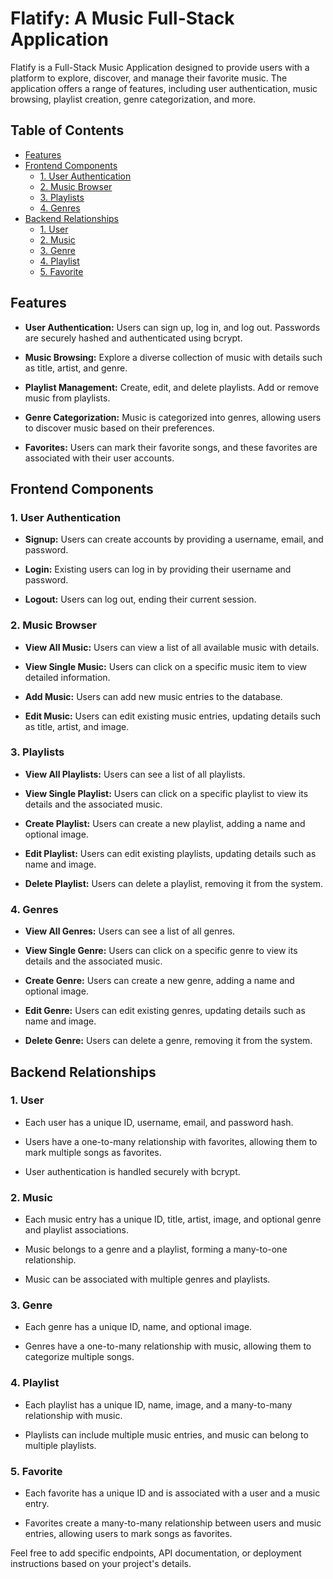 
# Flatify: A Music Full-Stack Application

Flatify is a Full-Stack Music Application designed to provide users with a platform to explore, discover, and manage their favorite music. The application offers a range of features, including user authentication, music browsing, playlist creation, genre categorization, and more.

## Table of Contents

- [Features](#features)
- [Frontend Components](#frontend-components)
  - [1. User Authentication](#1-user-authentication)
  - [2. Music Browser](#2-music-browser)
  - [3. Playlists](#3-playlists)
  - [4. Genres](#4-genres)
- [Backend Relationships](#backend-relationships)
  - [1. User](#1-user)
  - [2. Music](#2-music)
  - [3. Genre](#3-genre)
  - [4. Playlist](#4-playlist)
  - [5. Favorite](#5-favorite)

## Features

- **User Authentication:** Users can sign up, log in, and log out. Passwords are securely hashed and authenticated using bcrypt.

- **Music Browsing:** Explore a diverse collection of music with details such as title, artist, and genre.

- **Playlist Management:** Create, edit, and delete playlists. Add or remove music from playlists.

- **Genre Categorization:** Music is categorized into genres, allowing users to discover music based on their preferences.

- **Favorites:** Users can mark their favorite songs, and these favorites are associated with their user accounts.

## Frontend Components

### 1. User Authentication

- **Signup:** Users can create accounts by providing a username, email, and password.

- **Login:** Existing users can log in by providing their username and password.

- **Logout:** Users can log out, ending their current session.

### 2. Music Browser

- **View All Music:** Users can view a list of all available music with details.

- **View Single Music:** Users can click on a specific music item to view detailed information.

- **Add Music:** Users can add new music entries to the database.

- **Edit Music:** Users can edit existing music entries, updating details such as title, artist, and image.

### 3. Playlists

- **View All Playlists:** Users can see a list of all playlists.

- **View Single Playlist:** Users can click on a specific playlist to view its details and the associated music.

- **Create Playlist:** Users can create a new playlist, adding a name and optional image.

- **Edit Playlist:** Users can edit existing playlists, updating details such as name and image.

- **Delete Playlist:** Users can delete a playlist, removing it from the system.

### 4. Genres

- **View All Genres:** Users can see a list of all genres.

- **View Single Genre:** Users can click on a specific genre to view its details and the associated music.

- **Create Genre:** Users can create a new genre, adding a name and optional image.

- **Edit Genre:** Users can edit existing genres, updating details such as name and image.

- **Delete Genre:** Users can delete a genre, removing it from the system.

## Backend Relationships

### 1. User

- Each user has a unique ID, username, email, and password hash.

- Users have a one-to-many relationship with favorites, allowing them to mark multiple songs as favorites.

- User authentication is handled securely with bcrypt.

### 2. Music

- Each music entry has a unique ID, title, artist, image, and optional genre and playlist associations.

- Music belongs to a genre and a playlist, forming a many-to-one relationship.

- Music can be associated with multiple genres and playlists.

### 3. Genre

- Each genre has a unique ID, name, and optional image.

- Genres have a one-to-many relationship with music, allowing them to categorize multiple songs.

### 4. Playlist

- Each playlist has a unique ID, name, image, and a many-to-many relationship with music.

- Playlists can include multiple music entries, and music can belong to multiple playlists.

### 5. Favorite

- Each favorite has a unique ID and is associated with a user and a music entry.

- Favorites create a many-to-many relationship between users and music entries, allowing users to mark songs as favorites.

Feel free to add specific endpoints, API documentation, or deployment instructions based on your project's details.